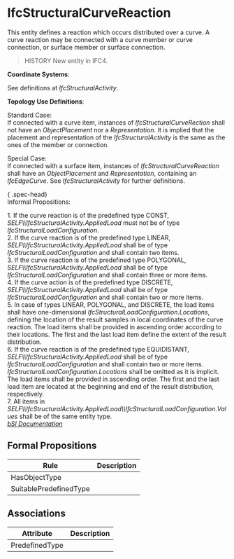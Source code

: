 IfcStructuralCurveReaction
==========================
This entity defines a reaction which occurs distributed over a curve. A curve
reaction may be connected with a curve member or curve connection, or surface
member or surface connection.  
  
> HISTORY  New entity in IFC4.  
  
****Coordinate Systems****:  
  
See definitions at _IfcStructuralActivity_.  
  
****Topology Use Definitions****:  
  
Standard Case:  
If connected with a curve item, instances of _IfcStructuralCurveRection_ shall
not have an _ObjectPlacement_ nor a _Representation_. It is implied that the
placement and representation of the _IfcStructuralActivity_ is the same as the
ones of the member or connection.  
  
Special Case:  
If connected with a surface item, instances of _IfcStructuralCurveReaction_
shall have an _ObjectPlacement_ and _Representation_, containing an
_IfcEdgeCurve_. See _IfcStructuralActivity_ for further definitions.  
  
{ .spec-head}  
Informal Propositions:  
  
1\. If the curve reaction is of the predefined type CONST,
_SELF\\\IfcStructuralActivity.AppliedLoad_ must not be of type
_IfcStructuralLoadConfiguration_.  
2\. If the curve reaction is of the predefined type LINEAR,
_SELF\\\IfcStructuralActivity.AppliedLoad_ shall be of type
_IfcStructuralLoadConfiguration_ and shall contain two items.  
3\. If the curve reaction is of the predefined type POLYGONAL,
_SELF\\\IfcStructuralActivity.AppliedLoad_ shall be of type
_IfcStructuralLoadConfiguration_ and shall contain three or more items.  
4\. If the curve action is of the predefined type DISCRETE,
_SELF\\\IfcStructuralActivity.AppliedLoad_ shall be of type
_IfcStructuralLoadConfiguration_ and shall contain two or more items.  
5\. In case of types LINEAR, POLYGONAL, and DISCRETE, the load items shall
have one-dimensional _IfcStructuralLoadConfiguration.Locations_, defining the
location of the result samples in local coordinates of the curve reaction. The
load items shall be provided in ascending order according to their locations.
The first and the last load item define the extent of the result distribution.  
6\. If the curve reaction is of the predefined type EQUIDISTANT,
_SELF\\\IfcStructuralActivity.AppliedLoad_ shall be of type
_IfcStructuralLoadConfiguration_ and shall contain two or more items.
_IfcStructuralLoadConfiguration.Locations_ shall be omitted as it is implicit.
The load items shall be provided in ascending order. The first and the last
load item are located at the beginning and end of the result distribution,
respectively.  
7\. All items in
_SELF\\\IfcStructuralActivity.AppliedLoad\\\IfcStructuralLoadConfiguration.Values_
shall be of the same entity type.  
[ _bSI
Documentation_](https://standards.buildingsmart.org/IFC/DEV/IFC4_2/FINAL/HTML/schema/ifcstructuralanalysisdomain/lexical/ifcstructuralcurvereaction.htm)


Formal Propositions
-------------------
| Rule                   | Description   |
|------------------------|---------------|
| HasObjectType          |               |
| SuitablePredefinedType |               |

Associations
------------
| Attribute      | Description   |
|----------------|---------------|
| PredefinedType |               |

